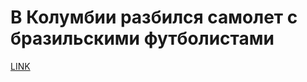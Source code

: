 # В Колумбии разбился самолет с бразильскими футболистами



[LINK](https://varlamov.ru/2103151.html)